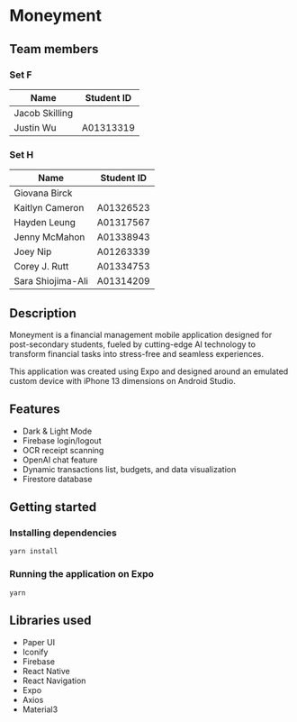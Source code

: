 # Moneyment
## Team members
### Set F
| Name | Student ID |
| ----|----|
| Jacob Skilling | |
| Justin Wu | A01313319 |

### Set H
| Name | Student ID |
| ----|----|
| Giovana Birck | |
| Kaitlyn Cameron | A01326523 |
| Hayden Leung | A01317567 |
| Jenny McMahon | A01338943 |
| Joey Nip | A01263339 |
| Corey J. Rutt | A01334753 |
| Sara Shiojima-Ali | A01314209 |

## Description
Moneyment is a financial management mobile application designed for post-secondary students, fueled by cutting-edge AI technology to transform financial tasks into stress-free and seamless experiences.

This application was created using Expo and designed around an emulated custom device with iPhone 13 dimensions on Android Studio.

## Features
- Dark & Light Mode
- Firebase login/logout
- OCR receipt scanning
- OpenAI chat feature
- Dynamic transactions list, budgets, and data visualization
- Firestore database

## Getting started
### Installing dependencies
```
yarn install
```
### Running the application on Expo
```
yarn
```

## Libraries used
- Paper UI
- Iconify
- Firebase
- React Native
- React Navigation
- Expo
- Axios
- Material3

